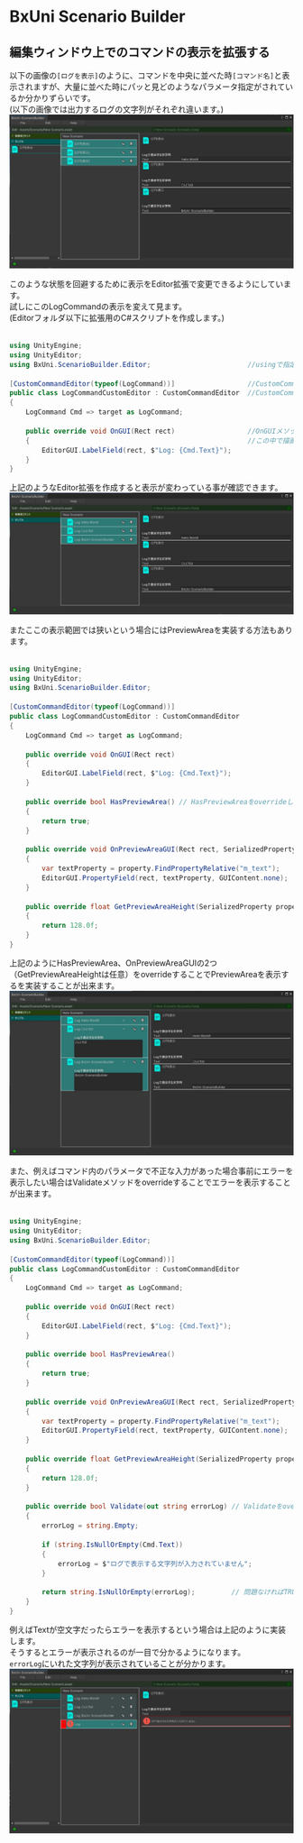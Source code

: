 # BxUni Scenario Builder

## 編集ウィンドウ上でのコマンドの表示を拡張する  
以下の画像の`[ログを表示]`のように、コマンドを中央に並べた時`[コマンド名]`と表示されますが、大量に並べた時にパッと見どのようなパラメータ指定がされているか分かりずらいです。  
(以下の画像では出力するログの文字列がそれぞれ違います。)  
![](./Images/BxUni-ScenarioBuilder_010.jpg)  

このような状態を回避するために表示をEditor拡張で変更できるようにしています。  
試しにこのLogCommandの表示を変えて見ます。  
(Editorフォルダ以下に拡張用のC#スクリプトを作成します。)

```csharp

using UnityEngine;
using UnityEditor;
using BxUni.ScenarioBuilder.Editor;                        //usingで指定

[CustomCommandEditor(typeof(LogCommand))]                  //CustomCommandEditorAttributeを付ける
public class LogCommandCustomEditor : CustomCommandEditor  //CustomCommandを継承する
{
    LogCommand Cmd => target as LogCommand;                

    public override void OnGUI(Rect rect)                  //OnGUIメソッドをoverride
    {                                                      //この中で描画処理を書く
        EditorGUI.LabelField(rect, $"Log: {Cmd.Text}");
    }
}

```

上記のようなEditor拡張を作成すると表示が変わっている事が確認できます。  
![](./Images/BxUni-ScenarioBuilder_011.jpg)  

またここの表示範囲では狭いという場合にはPreviewAreaを実装する方法もあります。
```csharp

using UnityEngine;
using UnityEditor;
using BxUni.ScenarioBuilder.Editor;

[CustomCommandEditor(typeof(LogCommand))]
public class LogCommandCustomEditor : CustomCommandEditor
{
    LogCommand Cmd => target as LogCommand;                

    public override void OnGUI(Rect rect)
    {
        EditorGUI.LabelField(rect, $"Log: {Cmd.Text}");
    }

    public override bool HasPreviewArea() // HasPreviewAreaをoverrideし、TRUEで返すとPreviewAreaを表示することが出来る
    {
        return true;
    }

    public override void OnPreviewAreaGUI(Rect rect, SerializedProperty property) // OnPreviewAreaGUIをoverride
    {                                                                             // この中で描画処理を書く
        var textProperty = property.FindPropertyRelative("m_text");
        EditorGUI.PropertyField(rect, textProperty, GUIContent.none);
    }

    public override float GetPreviewAreaHeight(SerializedProperty property)       // GetPreviewAreaをoverride
    {                                                                             // PreviewAreaの高さを変えることが出来る
        return 128.0f;
    }
}

```

上記のようにHasPreviewArea、OnPreviewAreaGUIの2つ（GetPreviewAreaHeightは任意）をoverrideすることでPreviewAreaを表示するを実装することが出来ます。  
![](./Images/BxUni-ScenarioBuilder_012.jpg)  

また、例えばコマンド内のパラメータで不正な入力があった場合事前にエラーを表示したい場合はValidateメソッドをoverrideすることでエラーを表示することが出来ます。  

```csharp

using UnityEngine;
using UnityEditor;
using BxUni.ScenarioBuilder.Editor;

[CustomCommandEditor(typeof(LogCommand))]
public class LogCommandCustomEditor : CustomCommandEditor
{
    LogCommand Cmd => target as LogCommand;                

    public override void OnGUI(Rect rect)
    {
        EditorGUI.LabelField(rect, $"Log: {Cmd.Text}");
    }

    public override bool HasPreviewArea()
    {
        return true;
    }

    public override void OnPreviewAreaGUI(Rect rect, SerializedProperty property)
    {
        var textProperty = property.FindPropertyRelative("m_text");
        EditorGUI.PropertyField(rect, textProperty, GUIContent.none);
    }

    public override float GetPreviewAreaHeight(SerializedProperty property)
    {
        return 128.0f;
    }

    public override bool Validate(out string errorLog) // Validateをoverride
    {
        errorLog = string.Empty;

        if (string.IsNullOrEmpty(Cmd.Text))
        {
            errorLog = $"ログで表示する文字列が入力されていません";
        }

        return string.IsNullOrEmpty(errorLog);         // 問題なければTRUE,エラーであればFALSE
    }
}

```
例えばTextが空文字だったらエラーを表示するという場合は上記のように実装します。  
そうするとエラーが表示されるのが一目で分かるようになります。  
`errorLog`にいれた文字列が表示されていることが分かります。  
![](./Images/BxUni-ScenarioBuilder_013.jpg)